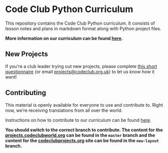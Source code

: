 # Code Club Python Curriculum

This repository contains the Code Club Python curriculum. It consists of lesson notes and plans in markdown format along with Python project files.

__More information on our curriculum can be found [here](https://github.com/CodeClub/curriculum_documentation/blob/master/README.md).__

## New Projects

If you're a club leader trying out new projects, please complete <a href="https://docs.google.com/forms/d/1eMCfpYe3v7eYu5M8rSqLKlmq7cczLCLHx66csgyUyVU/viewform?usp=send_form" target="_blank">this short questionnaire</a> (or email projects@codeclub.org.uk) to let us know how it went!

## Contributing

This material is openly available for everyone to use and contribute to. Right now, we’re receiving translations from all over the world.

Instructions on how to contribute to our curriculum can be found [here](https://github.com/CodeClub/curriculum_documentation/blob/master/contributing.md).

**You should switch to the correct branch to contribute. The content for the [projects.codeclubworld.org](http://projects.codeclubworld.org/) can be found in the `master` branch and the content for the [codeclubprojects.org](https://codeclubprojects.org/) site can be found in the `new-layout` branch.**
